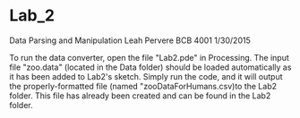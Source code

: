 # Lab_2
Data Parsing and Manipulation
Leah Pervere
BCB 4001
1/30/2015

To run the data converter, open the file "Lab2.pde" in Processing. The input file "zoo.data" (located in the Data folder) should be loaded automatically as it has been added to Lab2's sketch. Simply run the code, and it will output the properly-formatted file (named "zooDataForHumans.csv)to the Lab2 folder. This file has already been created and can be found in the Lab2 folder.